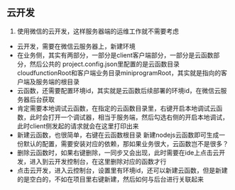 ## 云开发

1. 使用微信的云开发，这样服务器端的运维工作就不需要考虑
- 云开发，需要在微信云服务器上，新建环境
- 在业务侧，其实有两部分，一部分是client客户端部分，一部分是云函数部分，然后公共的 project.config.json里配置的是云函数目录cloudfunctionRoot和客户端业务目录miniprogramRoot，其实就是指向的客户端及服务端的根目录
- 云函数，还需要配置环境id，其实就是云函数后续部署的环境id，在微信云服务器后台获取
- 肯定需要本地调试云函数，在指定的云函数目录里，右键开启本地调试云函数，此时会打开一个调试器，相当于服务端，然后勾选右侧的开启本地调试，此时client侧发起的请求就会在这里打印出来
- 新建云函数，也很简单，右键在云函数根目录 新建nodejs云函数即可生成一份默认的配置，需要安装对应的依赖，那如果业务很大，云函数岂不是很多？
- 删除云函数时，如果右键删除，一同步又会出现，此时需要在ide上点击云开发，进入到云开发控制台，在这里删除对应的函数才行
- 点击云开发，进入云控制台，设置里有环境id，还可以新建云函数，但是新建的是空白的，不如在项目里右键新建，然后如何与后台进行关联起来
